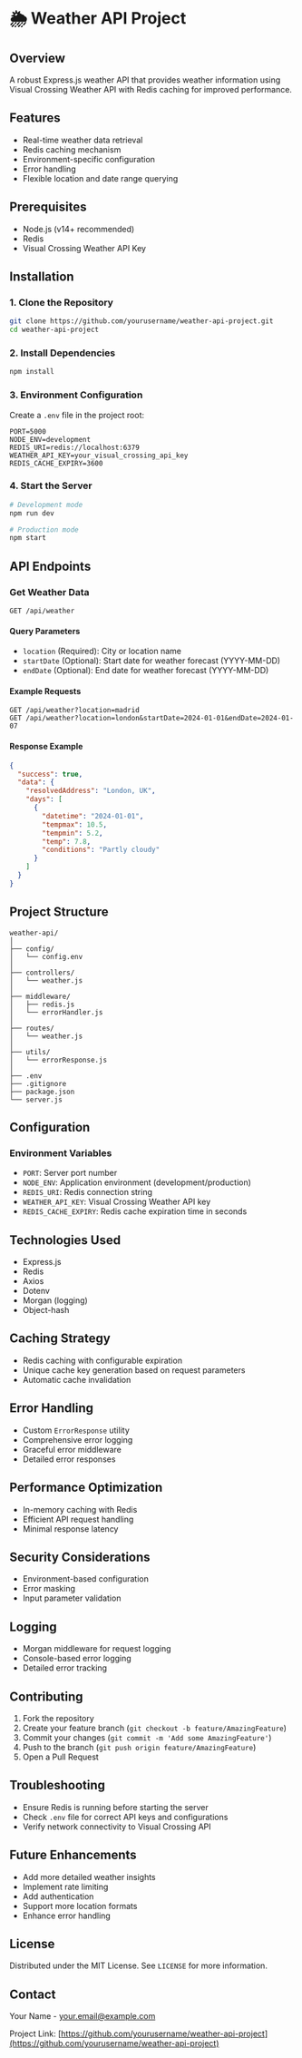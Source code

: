 # 🌦️ Weather API Project

## Overview

A robust Express.js weather API that provides weather information using Visual Crossing Weather API with Redis caching for improved performance.

## Features

- Real-time weather data retrieval
- Redis caching mechanism
- Environment-specific configuration
- Error handling
- Flexible location and date range querying

## Prerequisites

- Node.js (v14+ recommended)
- Redis
- Visual Crossing Weather API Key

## Installation

### 1. Clone the Repository

```bash
git clone https://github.com/yourusername/weather-api-project.git
cd weather-api-project
```

### 2. Install Dependencies

```bash
npm install
```

### 3. Environment Configuration

Create a `.env` file in the project root:

```plaintext
PORT=5000
NODE_ENV=development
REDIS_URI=redis://localhost:6379
WEATHER_API_KEY=your_visual_crossing_api_key
REDIS_CACHE_EXPIRY=3600
```

### 4. Start the Server

```bash
# Development mode
npm run dev

# Production mode
npm start
```

## API Endpoints

### Get Weather Data

```
GET /api/weather
```

#### Query Parameters

- `location` (Required): City or location name
- `startDate` (Optional): Start date for weather forecast (YYYY-MM-DD)
- `endDate` (Optional): End date for weather forecast (YYYY-MM-DD)

#### Example Requests

```
GET /api/weather?location=madrid
GET /api/weather?location=london&startDate=2024-01-01&endDate=2024-01-07
```

#### Response Example

```json
{
  "success": true,
  "data": {
    "resolvedAddress": "London, UK",
    "days": [
      {
        "datetime": "2024-01-01",
        "tempmax": 10.5,
        "tempmin": 5.2,
        "temp": 7.8,
        "conditions": "Partly cloudy"
      }
    ]
  }
}
```

## Project Structure

```
weather-api/
│
├── config/
│   └── config.env
│
├── controllers/
│   └── weather.js
│
├── middleware/
│   ├── redis.js
│   └── errorHandler.js
│
├── routes/
│   └── weather.js
│
├── utils/
│   └── errorResponse.js
│
├── .env
├── .gitignore
├── package.json
└── server.js
```

## Configuration

### Environment Variables

- `PORT`: Server port number
- `NODE_ENV`: Application environment (development/production)
- `REDIS_URI`: Redis connection string
- `WEATHER_API_KEY`: Visual Crossing Weather API key
- `REDIS_CACHE_EXPIRY`: Redis cache expiration time in seconds

## Technologies Used

- Express.js
- Redis
- Axios
- Dotenv
- Morgan (logging)
- Object-hash

## Caching Strategy

- Redis caching with configurable expiration
- Unique cache key generation based on request parameters
- Automatic cache invalidation

## Error Handling

- Custom `ErrorResponse` utility
- Comprehensive error logging
- Graceful error middleware
- Detailed error responses

## Performance Optimization

- In-memory caching with Redis
- Efficient API request handling
- Minimal response latency

## Security Considerations

- Environment-based configuration
- Error masking
- Input parameter validation

## Logging

- Morgan middleware for request logging
- Console-based error logging
- Detailed error tracking

## Contributing

1. Fork the repository
2. Create your feature branch (`git checkout -b feature/AmazingFeature`)
3. Commit your changes (`git commit -m 'Add some AmazingFeature'`)
4. Push to the branch (`git push origin feature/AmazingFeature`)
5. Open a Pull Request

## Troubleshooting

- Ensure Redis is running before starting the server
- Check `.env` file for correct API keys and configurations
- Verify network connectivity to Visual Crossing API

## Future Enhancements

- Add more detailed weather insights
- Implement rate limiting
- Add authentication
- Support more location formats
- Enhance error handling

## License

Distributed under the MIT License. See `LICENSE` for more information.

## Contact

Your Name - your.email@example.com

Project Link: [https://github.com/yourusername/weather-api-project](https://github.com/yourusername/weather-api-project)
